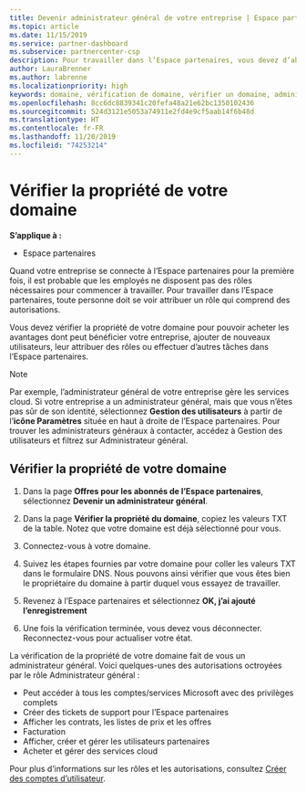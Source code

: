 ```yaml
---
title: Devenir administrateur général de votre entreprise | Espace partenaires
ms.topic: article
ms.date: 11/15/2019
ms.service: partner-dashboard
ms.subservice: partnercenter-csp
description: Pour travailler dans l’Espace partenaires, vous devez d’abord vérifier la propriété de votre domaine. Découvrez comment procéder et comment devenir un administrateur général qui peut ajouter des utilisateurs.
author: LauraBrenner
ms.author: labrenne
ms.localizationpriority: high
keywords: domaine, vérification de domaine, vérifier un domaine, administrateur général, rôles d’utilisateur, autorisations
ms.openlocfilehash: 8cc6dc8839341c20fefa48a21e62bc1350102436
ms.sourcegitcommit: 524d3121e5053a74911e2fd4e9cf5aab14f6b48d
ms.translationtype: HT
ms.contentlocale: fr-FR
ms.lasthandoff: 11/20/2019
ms.locfileid: "74253214"
---
```

# <a name="verify-your-domain-ownership"></a>Vérifier la propriété de votre domaine

**S’applique à :**

- Espace partenaires

Quand votre entreprise se connecte à l’Espace partenaires pour la première fois, il est probable que les employés ne disposent pas des rôles nécessaires pour commencer à travailler. Pour travailler dans l’Espace partenaires, toute personne doit se voir attribuer un rôle qui comprend des autorisations.  

Vous devez vérifier la propriété de votre domaine pour pouvoir acheter les avantages dont peut bénéficier votre entreprise, ajouter de nouveaux utilisateurs, leur attribuer des rôles ou effectuer d’autres tâches dans l’Espace partenaires. 

>[!Note]
>Par exemple, l’administrateur général de votre entreprise gère les services cloud. Si votre entreprise a un administrateur général, mais que vous n’êtes pas sûr de son identité, sélectionnez **Gestion des utilisateurs** à partir de l’**icône Paramètres** située en haut à droite de l’Espace partenaires. Pour trouver les administrateurs généraux à contacter, accédez à Gestion des utilisateurs et filtrez sur Administrateur général.

## <a name="verify-your-domain-ownership"></a>Vérifier la propriété de votre domaine

1. Dans la page **Offres pour les abonnés de l’Espace partenaires**, sélectionnez **Devenir un administrateur général**. 

2. Dans la page **Vérifier la propriété du domaine**, copiez les valeurs TXT de la table. Notez que votre domaine est déjà sélectionné pour vous.

3. Connectez-vous à votre domaine. 

4. Suivez les étapes fournies par votre domaine pour coller les valeurs TXT dans le formulaire DNS.  Nous pouvons ainsi vérifier que vous êtes bien le propriétaire du domaine à partir duquel vous essayez de travailler.

5. Revenez à l’Espace partenaires et sélectionnez **OK, j’ai ajouté l’enregistrement**

6. Une fois la vérification terminée, vous devez vous déconnecter. Reconnectez-vous pour actualiser votre état. 

La vérification de la propriété de votre domaine fait de vous un administrateur général. Voici quelques-unes des autorisations octroyées par le rôle Administrateur général :

- Peut accéder à tous les comptes/services Microsoft avec des privilèges complets 
- Créer des tickets de support pour l’Espace partenaires
- Afficher les contrats, les listes de prix et les offres
- Facturation
- Afficher, créer et gérer les utilisateurs partenaires
- Acheter et gérer des services cloud

Pour plus d’informations sur les rôles et les autorisations, consultez [Créer des comptes d’utilisateur](create-user-accounts-and-set-permissions.md). 